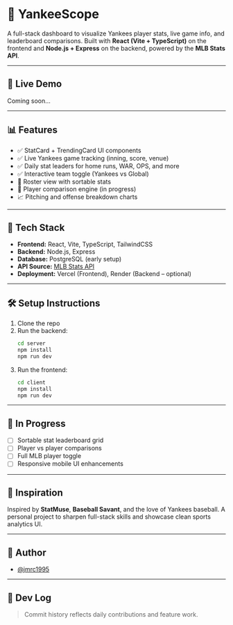 # 🧢 YankeeScope

A full-stack dashboard to visualize Yankees player stats, live game info, and leaderboard comparisons. Built with **React (Vite + TypeScript)** on the frontend and **Node.js + Express** on the backend, powered by the **MLB Stats API**.

---

## 🚀 Live Demo
<!-- Add your Vercel/Netlify link here once deployed -->
Coming soon…

---

## 📊 Features

- ✅ StatCard + TrendingCard UI components
- ✅ Live Yankees game tracking (inning, score, venue)
- ✅ Daily stat leaders for home runs, WAR, OPS, and more
- ✅ Interactive team toggle (Yankees vs Global)
- 🔄 Roster view with sortable stats
- 🧪 Player comparison engine (in progress)
- 📈 Pitching and offense breakdown charts

---

## 🧪 Tech Stack

- **Frontend:** React, Vite, TypeScript, TailwindCSS
- **Backend:** Node.js, Express
- **Database:** PostgreSQL (early setup)
- **API Source:** [MLB Stats API](https://statsapi.mlb.com/)
- **Deployment:** Vercel (Frontend), Render (Backend – optional)

---

## 🛠️ Setup Instructions

1. Clone the repo
2. Run the backend:
    ```bash
    cd server
    npm install
    npm run dev
    ```
3. Run the frontend:
    ```bash
    cd client
    npm install
    npm run dev
    ```

---

## 🔨 In Progress

- [ ] Sortable stat leaderboard grid
- [ ] Player vs player comparisons
- [ ] Full MLB player toggle
- [ ] Responsive mobile UI enhancements

---

## 🧠 Inspiration

Inspired by **StatMuse**, **Baseball Savant**, and the love of Yankees baseball. A personal project to sharpen full-stack skills and showcase clean sports analytics UI.

---

## 👤 Author

- [@jmrc1995](https://github.com/jmrc1995)

---

## 📅 Dev Log

> Commit history reflects daily contributions and feature work.
